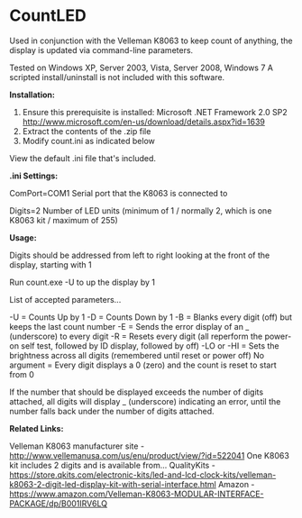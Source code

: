 # CountLED
Used in conjunction with the Velleman K8063 to keep count of anything, the display is updated via command-line parameters.

Tested on Windows XP, Server 2003, Vista, Server 2008, Windows 7
A scripted install/uninstall is not included with this software.

<b>Installation:</b>

1) Ensure this prerequisite is installed: Microsoft .NET Framework 2.0 SP2
http://www.microsoft.com/en-us/download/details.aspx?id=1639
2) Extract the contents of the .zip file
3) Modify count.ini as indicated below

View the default .ini file that's included.

<b>.ini Settings:</b>

ComPort=COM1
Serial port that the K8063 is connected to

Digits=2
Number of LED units (minimum of 1 / normally 2, which is one K8063 kit / maximum of 255)

<b>Usage:</b>

Digits should be addressed from left to right looking at the front of the display, starting with 1

Run count.exe -U to up the display by 1

List of accepted parameters...

-U = Counts Up by 1
-D = Counts Down by 1
-B = Blanks every digit (off) but keeps the last count number
-E = Sends the error display of an _ (underscore) to every digit
-R = Resets every digit (all reperform the power-on self test, followed by ID display, followed by off)
-LO or -HI = Sets the brightness across all digits (remembered until reset or power off)
No argument = Every digit displays a 0 (zero) and the count is reset to start from 0

If the number that should be displayed exceeds the number of digits attached, all digits will display _ (underscore) indicating an error, until the number falls back under the number of digits attached.

<b>Related Links:</b>

Velleman K8063 manufacturer site - http://www.vellemanusa.com/us/enu/product/view/?id=522041
One K8063 kit includes 2 digits and is available from...
QualityKits - https://store.qkits.com/electronic-kits/led-and-lcd-clock-kits/velleman-k8063-2-digit-led-display-kit-with-serial-interface.html
Amazon - https://www.amazon.com/Velleman-K8063-MODULAR-INTERFACE-PACKAGE/dp/B001IRV6LQ
